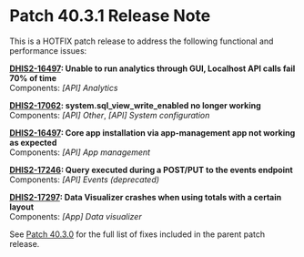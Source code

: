# Patch 40.3.1 Release Note

This is a HOTFIX patch release to address the following functional and performance issues:

**[DHIS2-16497](https://dhis2.atlassian.net/browse/DHIS2-16497): Unable to run analytics through GUI, Localhost API calls fail 70% of time**  
Components: _[API] Analytics_

**[DHIS2-17062](https://dhis2.atlassian.net/browse/DHIS2-17062): system.sql_view_write_enabled no longer working**  
Components: _[API] Other_, _[API] System configuration_

**[DHIS2-16497](https://dhis2.atlassian.net/browse/DHIS2-16794): Core app installation via app-management app not working as expected**  
Components: _[API] App management_

**[DHIS2-17246](https://dhis2.atlassian.net/browse/DHIS2-17246): Query executed during a POST/PUT to the events endpoint**  
Components: _[API] Events (deprecated)_

**[DHIS2-17297](https://dhis2.atlassian.net/browse/DHIS2-17297): Data Visualizer crashes when using totals with a certain layout**  
Components: _[App] Data visualizer_


See [Patch 40.3.0](ReleaseNote-2.40.3.md) for the full list of fixes included in the parent patch release.
